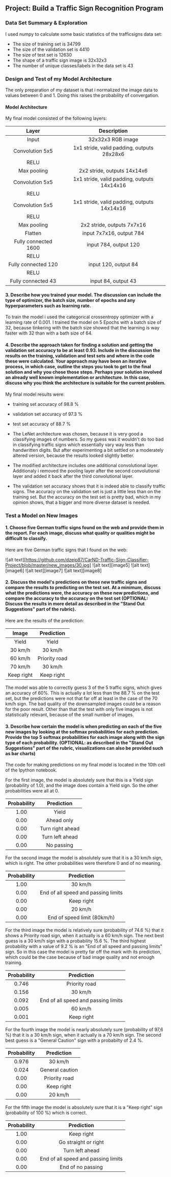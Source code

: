 ## Project: Build a Traffic Sign Recognition Program

### Data Set Summary & Exploration

I used numpy to calculate some basic statistics of the trafficsigns data set:


* The size of training set is 34799
* The size of the validation set is 4410
* The size of test set is 12630
* The shape of a traffic sign image is 32x32x3
* The number of unique classes/labels in the data set is 43

### Design and Test of my Model Architecture

The only preparation of my dataset is that i normalized the image data to values between 0 and 1. Doing this raises the probability of convergation.



#### Model Architecture

My final model consisted of the following layers:

| Layer         		|     Description	        					| 
|:---------------------:|:---------------------------------------------:| 
| Input         		| 32x32x3 RGB image   							| 
| Convolution 5x5     	| 1x1 stride, valid padding, outputs 28x28x6 	|
| RELU					|												|
| Max pooling	      	| 2x2 stride,  outputs 14x14x6 					|
| Convolution 5x5	    | 1x1 stride, valid padding, outputs 14x14x16  	|
| RELU					| 	        									|
| Convolution 5x5	    | 1x1 stride, valid padding, outputs 14x14x16  	|
| RELU					|												|
| Max pooling           | 2x2 stride,  outputs 7x7x16 					|   
| Flatten				| input 7x7x16, output 784 						|
| Fully connected 1600	| input 784, output 120							|
| RELU					|												|
| Fully connected 120   | input 120, output 84							|
| RELU					|												|
| Fully connected 43	| input 84, output 43							|


#### 3. Describe how you trained your model. The discussion can include the type of optimizer, the batch size, number of epochs and any hyperparameters such as learning rate.

To train the model i used the categorical crossentropy optimizer with a learning rate of 0.001. I trained the model on 5 Epochs with a batch size of 32, because tinkering with the batch size showed that the learning is way faster with 32 than with a bath size of 64.


#### 4. Describe the approach taken for finding a solution and getting the validation set accuracy to be at least 0.93. Include in the discussion the results on the training, validation and test sets and where in the code these were calculated. Your approach may have been an iterative process, in which case, outline the steps you took to get to the final solution and why you chose those steps. Perhaps your solution involved an already well known implementation or architecture. In this case, discuss why you think the architecture is suitable for the current problem.

My final model results were:
* training set accuracy of 98.8 %
* validation set accuracy of 97.3 %
* test set accuracy of 88.7 %


* The LeNet architecture was chosen, because it is very good a classifying images of numbers. So my guess was it wouldn't do too bad in classifying traffic signs which essentially vary way less than handwritten digits. But after experimenting a bit settled on a moderately altered version, because the results looked slightly better.
* The modified architecture includes one additional convolutional layer. Additionaly i removed the pooling layer after the second convolutional layer and added it back after the third convolutional layer.
* The validation set accuracy shows that it is indeed able to classify traffic signs. The accuracy on the validation set is just a little less than on the training set. But the accuracy on the test set is pretty bad, which in my opinion shows, that a bigger and more diverse dataset is needed.



### Test a Model on New Images

#### 1. Choose five German traffic signs found on the web and provide them in the report. For each image, discuss what quality or qualities might be difficult to classify.


Here are five German traffic signs that I found on the web:

![alt text][https://github.com/dzeip87/CarND-Traffic-Sign-Classifier-Project/blob/master/new_images/30.jpg] ![alt text][image5] ![alt text][image6] 
![alt text][image7] ![alt text][image8]


#### 2. Discuss the model's predictions on these new traffic signs and compare the results to predicting on the test set. At a minimum, discuss what the predictions were, the accuracy on these new predictions, and compare the accuracy to the accuracy on the test set (OPTIONAL: Discuss the results in more detail as described in the "Stand Out Suggestions" part of the rubric).

Here are the results of the prediction:

| Image			        |     Prediction	        					| 
|:---------------------:|:---------------------------------------------:| 
| Yield     			| Yield		   									| 
| 30 km/h     			| 30 km/h 										|
| 60 km/h				| Priority road  								|
| 70 km/h	      		| 30 km/h					 					|
| Keep right			| Keep right      								|


The model was able to correctly guess 3 of the 5 traffic signs, which gives an accuracy of 60%. This is actually a lot less than the 88.7 % on the test set, but the predictions were not that far off at least in the case of the 70 km/h sign. The bad quality of the downsampled images could be a reason for the poor result. Other than that the test with only five images is not statistically relevant, because of the small number of images.

#### 3. Describe how certain the model is when predicting on each of the five new images by looking at the softmax probabilities for each prediction. Provide the top 5 softmax probabilities for each image along with the sign type of each probability. (OPTIONAL: as described in the "Stand Out Suggestions" part of the rubric, visualizations can also be provided such as bar charts)

The code for making predictions on my final model is located in the 10th cell of the Ipython notebook.


For the first image, the model is absolutely sure that this is a Yield sign (probability of 1.0), and the image does contain a Yield sign. So the other probabilities were all at 0.

| Probability         	|     Prediction	        					| 
|:---------------------:|:---------------------------------------------:| 
| 1.00         			| Yield		   									| 
| 0.00     				| Ahead only 									|
| 0.00					| Turn right ahead								|
| 0.00	      			| Turn left ahead			 					|
| 0.00				    | No passing      								|


For the second image the model is absolutely sure that it is a 30 km/h sign, which is right. The other probabilities were therefore 0 and of no meaning.

| Probability         	|     Prediction	        					| 
|:---------------------:|:---------------------------------------------:| 
| 1.00         			| 30 km/h	   									| 
| 0.00     				| End of all speed and passing limits			|
| 0.00					| Keep right									|
| 0.00	      			| 20 km/h					 					|
| 0.00				    | End of speed limit (80km/h)      				|



For the third image the model is relatively sure (probability of 74.6 %) that it shows a Priority road sign, when it actually is a 60 km/h sign. The next best guess is a 30 km/h sign with a probability 15.6 %. The third highest probability with a value of 9.2 % is an "End of all speed and passing limits" sign. So in this case the model is pretty far off the mark with its prediction, which could be the case because of bad image quality and not enough training.

| Probability         	|     Prediction	        					| 
|:---------------------:|:---------------------------------------------:| 
| 0.746        			| Priority road									| 
| 0.156    				| 30 km/h  										|
| 0.092					| End of all speed and passing limits			|
| 0.005	      			| 60 km/h					 					|
| 0.001				    | Keep right      								|



For the fourth image the model is nearly absolutely sure (probability of 97,6 %) that it is a 30 km/h sign, when it actually is a 70 km/h sign. The second best guess is a "General Caution" sign with a probabilty of 2.4 %.  

| Probability         	|     Prediction	        					| 
|:---------------------:|:---------------------------------------------:| 
| 0.976        			| 30 km/h 	   									| 
| 0.024    				| General caution								|
| 0.00					| Priority road									|
| 0.00	      			| Keep right				 					|
| 0.00				    | 20 km/h 	     								|


For the fifth image the model is absolutely sure that it is a "Keep right" sign (probability of 100 %) which is correct.

| Probability         	|     Prediction	        					| 
|:---------------------:|:---------------------------------------------:| 
| 1.00         			| Keep right  									| 
| 0.00     				| Go straight or right							|
| 0.00					| Turn left ahead								|
| 0.00	      			| End of all speed and passing limits			|
| 0.00				    | End of no passing								|
